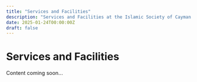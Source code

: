 ```yaml
---
title: "Services and Facilities"
description: "Services and Facilities at the Islamic Society of Cayman Islands"
date: 2025-01-24T00:00:00Z
draft: false
---
```


# Services and Facilities

Content coming soon...
